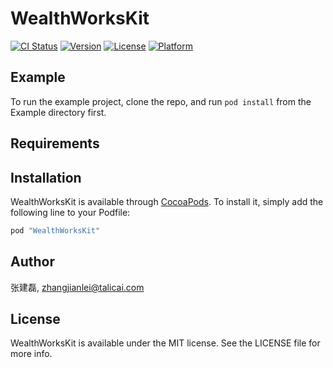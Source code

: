 # WealthWorksKit

[![CI Status](http://img.shields.io/travis/张建磊/WealthWorksKit.svg?style=flat)](https://travis-ci.org/张建磊/WealthWorksKit)
[![Version](https://img.shields.io/cocoapods/v/WealthWorksKit.svg?style=flat)](http://cocoapods.org/pods/WealthWorksKit)
[![License](https://img.shields.io/cocoapods/l/WealthWorksKit.svg?style=flat)](http://cocoapods.org/pods/WealthWorksKit)
[![Platform](https://img.shields.io/cocoapods/p/WealthWorksKit.svg?style=flat)](http://cocoapods.org/pods/WealthWorksKit)

## Example

To run the example project, clone the repo, and run `pod install` from the Example directory first.

## Requirements

## Installation

WealthWorksKit is available through [CocoaPods](http://cocoapods.org). To install
it, simply add the following line to your Podfile:

```ruby
pod "WealthWorksKit"
```

## Author

张建磊, zhangjianlei@talicai.com

## License

WealthWorksKit is available under the MIT license. See the LICENSE file for more info.
